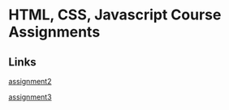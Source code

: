 # HTML, CSS, Javascript Course Assignments

## Links

[assignment2](module2-solution)

[assignment3](module3-solution)
